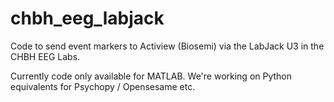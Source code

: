 # chbh_eeg_labjack
Code to send event markers to Actiview (Biosemi) via the LabJack U3 in the CHBH EEG Labs.

Currently code only available for MATLAB. We're working on Python equivalents for Psychopy / Opensesame etc.
